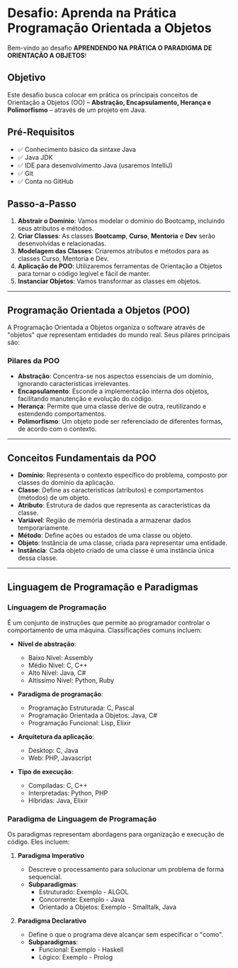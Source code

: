 # Desafio: Aprenda na Prática Programação Orientada a Objetos

Bem-vindo ao desafio **APRENDENDO NA PRÁTICA O PARADIGMA DE ORIENTAÇÃO A OBJETOS**!

## Objetivo
Este desafio busca colocar em prática os principais conceitos de Orientação a Objetos (OO) – **Abstração, Encapsulamento, Herança e Polimorfismo** – através de um projeto em Java.

## Pré-Requisitos
- ✅ Conhecimento básico da sintaxe Java
- ✅ Java JDK
- ✅ IDE para desenvolvimento Java (usaremos IntelliJ)
- ✅ Git
- ✅ Conta no GitHub

## Passo-a-Passo
1. **Abstrair o Domínio**: Vamos modelar o domínio do Bootcamp, incluindo seus atributos e métodos.
2. **Criar Classes**: As classes **Bootcamp**, **Curso**, **Mentoria** e **Dev** serão desenvolvidas e relacionadas.
3. **Modelagem das Classes**: Criaremos atributos e métodos para as classes Curso, Mentoria e Dev.
4. **Aplicação de POO**: Utilizaremos ferramentas de Orientação a Objetos para tornar o código legível e fácil de manter.
5. **Instanciar Objetos**: Vamos transformar as classes em objetos.

---

## Programação Orientada a Objetos (POO)
A Programação Orientada a Objetos organiza o software através de "objetos" que representam entidades do mundo real. Seus pilares principais são:

### Pilares da POO
- **Abstração**: Concentra-se nos aspectos essenciais de um domínio, ignorando características irrelevantes.
- **Encapsulamento**: Esconde a implementação interna dos objetos, facilitando manutenção e evolução do código.
- **Herança**: Permite que uma classe derive de outra, reutilizando e estendendo comportamentos.
- **Polimorfismo**: Um objeto pode ser referenciado de diferentes formas, de acordo com o contexto.

---

## Conceitos Fundamentais da POO

- **Domínio**: Representa o contexto específico do problema, composto por classes do domínio da aplicação.
- **Classe**: Define as características (atributos) e comportamentos (métodos) de um objeto.
- **Atributo**: Estrutura de dados que representa as características da classe.
- **Variável**: Região de memória destinada a armazenar dados temporariamente.
- **Método**: Define ações ou estados de uma classe ou objeto.
- **Objeto**: Instância de uma classe, criada para representar uma entidade.
- **Instância**: Cada objeto criado de uma classe é uma instância única dessa classe.

---

## Linguagem de Programação e Paradigmas

### Linguagem de Programação
É um conjunto de instruções que permite ao programador controlar o comportamento de uma máquina. Classificações comuns incluem:

- **Nível de abstração**:
  - Baixo Nível: Assembly
  - Médio Nível: C, C++
  - Alto Nível: Java, C#
  - Altíssimo Nível: Python, Ruby

- **Paradigma de programação**:
  - Programação Estruturada: C, Pascal
  - Programação Orientada a Objetos: Java, C#
  - Programação Funcional: Lisp, Elixir

- **Arquitetura da aplicação**:
  - Desktop: C, Java
  - Web: PHP, Javascript

- **Tipo de execução**:
  - Compiladas: C, C++
  - Interpretadas: Python, PHP
  - Híbridas: Java, Elixir

### Paradigma de Linguagem de Programação
Os paradigmas representam abordagens para organização e execução de código. Eles incluem:

1. **Paradigma Imperativo**
   - Descreve o processamento para solucionar um problema de forma sequencial.
   - **Subparadigmas**:
     - Estruturado: Exemplo - ALGOL
     - Concorrente: Exemplo - Java
     - Orientado a Objetos: Exemplo - Smalltalk, Java

2. **Paradigma Declarativo**
   - Define o que o programa deve alcançar sem especificar o "como".
   - **Subparadigmas**:
     - Funcional: Exemplo - Haskell
     - Lógico: Exemplo - Prolog
